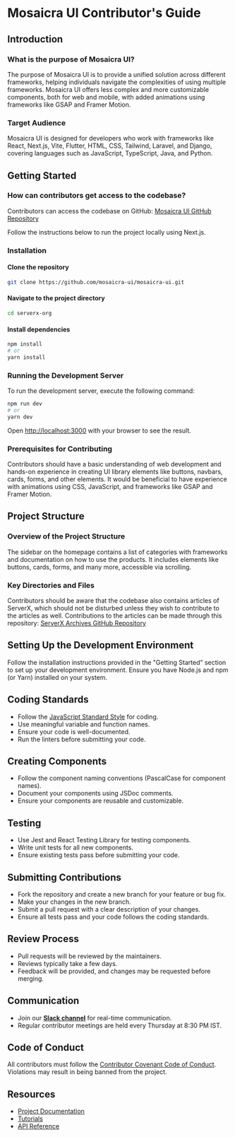 # Mosaicra UI Contributor's Guide

## Introduction

### What is the purpose of Mosaicra UI?

The purpose of Mosaicra UI is to provide a unified solution across different frameworks, helping individuals navigate the complexities of using multiple frameworks. Mosaicra UI offers less complex and more customizable components, both for web and mobile, with added animations using frameworks like GSAP and Framer Motion.

### Target Audience

Mosaicra UI is designed for developers who work with frameworks like React, Next.js, Vite, Flutter, HTML, CSS, Tailwind, Laravel, and Django, covering languages such as JavaScript, TypeScript, Java, and Python.

## Getting Started

### How can contributors get access to the codebase?

Contributors can access the codebase on GitHub:
[Mosaicra UI GitHub Repository](https://github.com/mosaicra-ui/mosaicra-ui)

Follow the instructions below to run the project locally using Next.js.

### Installation

#### Clone the repository

```bash
git clone https://github.com/mosaicra-ui/mosaicra-ui.git
```

#### Navigate to the project directory

```bash
cd serverx-org
```

#### Install dependencies

```bash
npm install
# or
yarn install
```

### Running the Development Server

To run the development server, execute the following command:

```bash
npm run dev
# or
yarn dev
```

Open [http://localhost:3000](http://localhost:3000) with your browser to see the result.

### Prerequisites for Contributing

Contributors should have a basic understanding of web development and hands-on experience in creating UI library elements like buttons, navbars, cards, forms, and other elements. It would be beneficial to have experience with animations using CSS, JavaScript, and frameworks like GSAP and Framer Motion.

## Project Structure

### Overview of the Project Structure

The sidebar on the homepage contains a list of categories with frameworks and documentation on how to use the products. It includes elements like buttons, cards, forms, and many more, accessible via scrolling.

### Key Directories and Files

Contributors should be aware that the codebase also contains articles of ServerX, which should not be disturbed unless they wish to contribute to the articles as well. Contributions to the articles can be made through this repository:
[ServerX Archives GitHub Repository](https://github.com/serverx-org/SERVER-X-ARCHIVES)

## Setting Up the Development Environment

Follow the installation instructions provided in the "Getting Started" section to set up your development environment. Ensure you have Node.js and npm (or Yarn) installed on your system.

## Coding Standards

- Follow the [JavaScript Standard Style](https://standardjs.com/) for coding.
- Use meaningful variable and function names.
- Ensure your code is well-documented.
- Run the linters before submitting your code.

## Creating Components

- Follow the component naming conventions (PascalCase for component names).
- Document your components using JSDoc comments.
- Ensure your components are reusable and customizable.

## Testing

- Use Jest and React Testing Library for testing components.
- Write unit tests for all new components.
- Ensure existing tests pass before submitting your code.

## Submitting Contributions

- Fork the repository and create a new branch for your feature or bug fix.
- Make your changes in the new branch.
- Submit a pull request with a clear description of your changes.
- Ensure all tests pass and your code follows the coding standards.

## Review Process

- Pull requests will be reviewed by the maintainers.
- Reviews typically take a few days.
- Feedback will be provided, and changes may be requested before merging.

## Communication

- Join our [**Slack channel**](https://github.com/mosaicra-ui/contributors) for real-time communication.
- Regular contributor meetings are held every Thursday at 8:30 PM IST.

## Code of Conduct

All contributors must follow the [Contributor Covenant Code of Conduct](https://www.contributor-covenant.org/version/2/0/code_of_conduct/). Violations may result in being banned from the project.

## Resources

- [Project Documentation](https://mosaicra-ui/docs)
- [Tutorials](https://mosaicra-ui/tutorials)
- [API Reference](https://mosaicra-ui/api)
